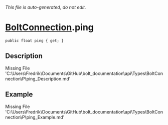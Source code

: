 *This file is auto-generated, do not edit.*

# [BoltConnection](Types/BoltConnection.md).ping
`public float ping { get; }`
## Description
Missing File 'C:\Users\Fredrik\Documents\GitHub\bolt_documentation\api\Types\BoltConnection\P\ping_Description.md'
## Example
Missing File 'C:\Users\Fredrik\Documents\GitHub\bolt_documentation\api\Types\BoltConnection\P\ping_Example.md'

